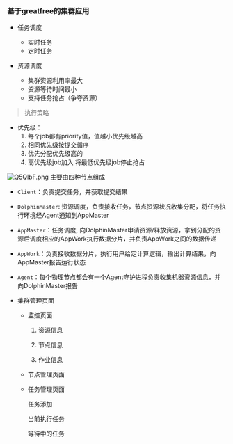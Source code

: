 ### 基于greatfree的集群应用

* 任务调度

  * 实时任务
  * 定时任务

* 资源调度

  * 集群资源利用率最大
  * 资源等待时间最小
  * 支持任务抢占（争夺资源）
  
> 执行策略
  
* 优先级：
    1. 每个job都有priority值，值越小优先级越高
    2. 相同优先级按提交循序
    3. 优先分配优先级高的
    4. 高优先级job加入 将最低优先级job停止抢占

![Q5QlbF.png](https://s2.ax1x.com/2019/12/16/Q5QlbF.png)
主要由四种节点组成

* `Client`：负责提交任务，并获取提交结果
* `DolphinMaster`:  资源调度，负责接收任务，节点资源状况收集分配，将任务执行环境经Agent通知到AppMaster
* `AppMaster`：任务调度,  向DolphinMaster申请资源/释放资源，拿到分配的资源后调度相应的AppWork执行数据分片，并负责AppWork之间的数据传递
* `AppWork`：负责接收数据分片，执行用户给定计算逻辑，输出计算结果，向AppMaster报告运行状态
* `Agent`：每个物理节点都会有一个Agent守护进程负责收集机器资源信息，并向DolphinMaster报告

* 集群管理页面

  * 监控页面

    1. 资源信息

    2. 节点信息

    3. 作业信息

  * 节点管理页面
  
  * 任务管理页面
  
    任务添加
  
    当前执行任务
  
    等待中的任务


